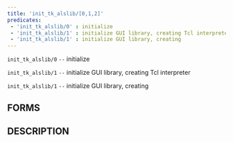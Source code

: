 ```yaml
---
title: 'init_tk_alslib/[0,1,2]'
predicates:
 - 'init_tk_alslib/0' : initialize
 - 'init_tk_alslib/1' : initialize GUI library, creating Tcl interpreter
 - 'init_tk_alslib/1' : initialize GUI library, creating
---
```

`init_tk_alslib/0` `--` initialize

`init_tk_alslib/1` `--` initialize GUI library, creating Tcl interpreter

`init_tk_alslib/1` `--` initialize GUI library, creating


## FORMS


## DESCRIPTION

